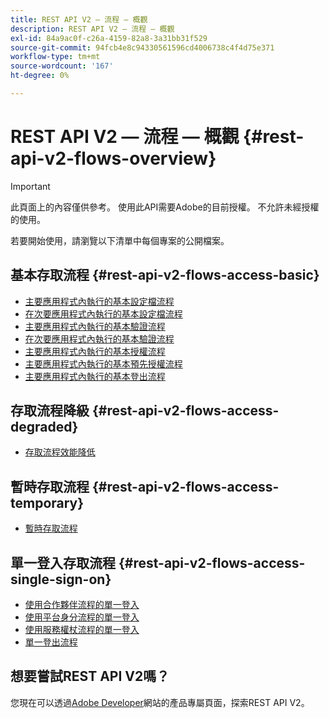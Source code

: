 ```yaml
---
title: REST API V2 — 流程 — 概觀
description: REST API V2 — 流程 — 概觀
exl-id: 84a9ac0f-c26a-4159-82a8-3a31bb31f529
source-git-commit: 94fcb4e8c94330561596cd4006738c4f4d75e371
workflow-type: tm+mt
source-wordcount: '167'
ht-degree: 0%

---
```


# REST API V2 — 流程 — 概觀 {#rest-api-v2-flows-overview}

>[!IMPORTANT]
>
> 此頁面上的內容僅供參考。 使用此API需要Adobe的目前授權。 不允許未經授權的使用。

若要開始使用，請瀏覽以下清單中每個專案的公開檔案。

## 基本存取流程 {#rest-api-v2-flows-access-basic}

* [主要應用程式內執行的基本設定檔流程](./basic-access-flows/rest-api-v2-basic-profiles-primary-application-flow.md)
* [在次要應用程式內執行的基本設定檔流程](./basic-access-flows/rest-api-v2-basic-profiles-secondary-application-flow.md)
* [主要應用程式內執行的基本驗證流程](./basic-access-flows/rest-api-v2-basic-authentication-primary-application-flow.md)
* [在次要應用程式內執行的基本驗證流程](./basic-access-flows/rest-api-v2-basic-authentication-secondary-application-flow.md)
* [主要應用程式內執行的基本授權流程](./basic-access-flows/rest-api-v2-basic-authorization-primary-application-flow.md)
* [主要應用程式內執行的基本預先授權流程](./basic-access-flows/rest-api-v2-basic-preauthorization-primary-application-flow.md)
* [主要應用程式內執行的基本登出流程](./basic-access-flows/rest-api-v2-basic-logout-primary-application-flow.md)

## 存取流程降級 {#rest-api-v2-flows-access-degraded}

* [存取流程效能降低](./degraded-access-flows/rest-api-v2-access-degraded-flows.md)

## 暫時存取流程 {#rest-api-v2-flows-access-temporary}

* [暫時存取流程](./temporary-access-flows/rest-api-v2-access-temporary-flows.md)

## 單一登入存取流程 {#rest-api-v2-flows-access-single-sign-on}

* [使用合作夥伴流程的單一登入](./single-sign-on-access-flows/rest-api-v2-single-sign-on-partner-flows.md)
* [使用平台身分流程的單一登入](./single-sign-on-access-flows/rest-api-v2-single-sign-on-platform-identity-flows.md)
* [使用服務權杖流程的單一登入](./single-sign-on-access-flows/rest-api-v2-single-sign-on-service-token-flows.md)
* [單一登出流程](./single-sign-on-access-flows/rest-api-v2-single-sign-on-logout-flow.md)

## 想要嘗試REST API V2嗎？

您現在可以透過[Adobe Developer](https://developer.adobe.com/adobe-pass/)網站的產品專屬頁面，探索REST API V2。
